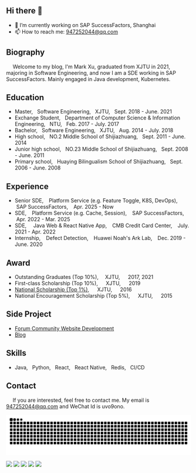 ## Hi there 👋
- 🔭 I’m currently working on SAP SuccessFactors, Shanghai
- 📫 How to reach me: 947252044@qq.com

## Biography

&emsp;  Welcome to my blog, I'm Mark Xu, graduated from XJTU in 2021, majoring in Software Engineering, and now I am a SDE working in SAP SuccessFactors. Mainly engaged in Java development, Kubernetes.

## Education

- Master, &nbsp; Software Engineering, &nbsp; XJTU, &nbsp; Sept. 2018 - June. 2021
- Exchange Student, &nbsp; Department of Computer Science & Information Engineering, &nbsp; NTU, &nbsp; Feb. 2017 - July. 2017
- Bachelor, &nbsp; Software Engineering, &nbsp; XJTU, &nbsp; Aug. 2014 - July. 2018
- High school, &nbsp; NO.2 Middle School of Shijiazhuang, &nbsp; Sept. 2011 - June. 2014
- Junior high school, &nbsp; NO.23 Middle School of Shijiazhuang, &nbsp; Sept. 2008 - June. 2011
- Primary school, &nbsp; Huaying Bilingualism School of Shijiazhuang, &nbsp; Sept. 2006 - June. 2008

## Experience
- Senior SDE, &ensp; Platform Service (e.g. Feature Toggle, K8S, DevOps), &ensp; SAP SuccessFactors, &ensp; Apr. 2025 - Now
- SDE, &ensp; Platform Service (e.g. Cache, Session), &ensp; SAP SuccessFactors, &ensp; Apr. 2022 - Mar. 2025
- SDE, &ensp;  Java Web & React Native App, &ensp; CMB Credit Card Center, &ensp; July. 2021 - Apr. 2022
- Internship, &ensp; Defect Detection, &ensp; Huawei Noah's Ark Lab, &ensp; Dec. 2019 - June. 2020

## Award

- Outstanding Graduates (Top 10%),&emsp; XJTU, &emsp; 2017, 2021
- First-class Scholarship (Top 10%), &emsp; XJTU, &emsp; 2019
- [National Scholarship (Top 1%)](http://www.moe.gov.cn/srcsite/A05/s7505/201612/t20161230_293528.html), &emsp; XJTU, &emsp; 2016
- National Encouragement Scholarship (Top 5%), &emsp; XJTU, &emsp; 2015

## Side Project

- [Forum Community Website Development](https://github.com/Linsong-Xu/uvo9ono-vue-koa)
- [Blog](https://xls56i-blog.github.io)

## Skills

- Java, &nbsp; Python, &nbsp; React, &nbsp; React Native, &nbsp; Redis, &nbsp; CI/CD

## Contact

&emsp; If you are interested, feel free to contact me. My email is 947252044@qq.com and WeChat Id is uvo9ono. 

![github contribution grid snake animation](https://raw.githubusercontent.com/xls56iii/xls56iii/output/github-contribution-grid-snake.svg)

![](http://github-profile-summary-cards.vercel.app/api/cards/profile-details?username=xls56iii&theme=solarized_dark)
![](http://github-profile-summary-cards.vercel.app/api/cards/repos-per-language?username=xls56iii&theme=solarized_dark)
![](http://github-profile-summary-cards.vercel.app/api/cards/most-commit-language?username=xls56iii&theme=solarized_dark)
![](http://github-profile-summary-cards.vercel.app/api/cards/stats?username=xls56iii&theme=solarized_dark)
![](http://github-profile-summary-cards.vercel.app/api/cards/productive-time?username=xls56iii&theme=solarized_dark&utcOffset=8)
